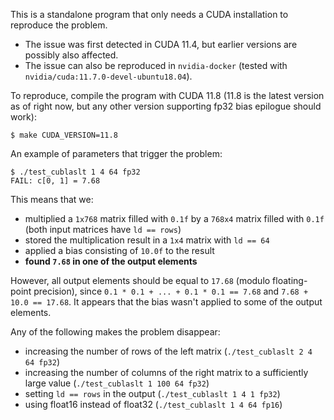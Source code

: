 This is a standalone program that only needs a CUDA installation to reproduce the problem.

  * The issue was first detected in CUDA 11.4, but earlier versions are possibly also affected.
  * The issue can also be reproduced in `nvidia-docker` (tested with `nvidia/cuda:11.7.0-devel-ubuntu18.04`).

To reproduce, compile the program with CUDA 11.8 (11.8 is the latest version as of right now, but any other version supporting fp32 bias epilogue should work):
```
$ make CUDA_VERSION=11.8
```

An example of parameters that trigger the problem:
```
$ ./test_cublaslt 1 4 64 fp32
FAIL: c[0, 1] = 7.68
```

This means that we:
  * multiplied a `1x768` matrix filled with `0.1f` by a `768x4` matrix filled with `0.1f`
    (both input matrices have `ld == rows`)
  * stored the multiplication result in a `1x4` matrix with `ld == 64`
  * applied a bias consisting of `10.0f` to the result
  * **found `7.68` in one of the output elements**

However, all output elements should be equal to `17.68` (modulo floating-point precision),
since `0.1 * 0.1 + ... + 0.1 * 0.1 == 7.68` and `7.68 + 10.0 == 17.68`. It appears that
the bias wasn't applied to some of the output elements.

Any of the following makes the problem disappear:
   * increasing the number of rows of the left matrix (`./test_cublaslt 2 4 64 fp32`)
  * increasing the number of columns of the right matrix to a sufficiently large value
      (`./test_cublaslt 1 100 64 fp32`)
  * setting `ld == rows` in the output (`./test_cublaslt 1 4 1 fp32`)
  * using float16 instead of float32 (`./test_cublaslt 1 4 64 fp16`)
